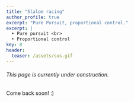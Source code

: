 ```yaml
---
title: "Slalom racing"
author_profile: true
excerpt: "Pure Pursuit, proportional control."
excerpt: |
  • Pure pursuit <br>
  • Proportional control
key: 8
header:
  teaser: /assets/sus.gif
---
```

###### This page is currently under construction.

Come back soon! :) 

